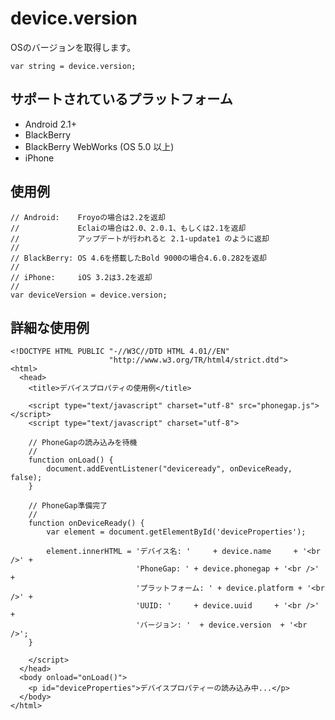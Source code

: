 device.version
==============

OSのバージョンを取得します。

    var string = device.version;

サポートされているプラットフォーム
-------------------

- Android 2.1+
- BlackBerry
- BlackBerry WebWorks (OS 5.0 以上)
- iPhone

使用例
-------------

    // Android:    Froyoの場合は2.2を返却
    //             Eclaiの場合は2.0、2.0.1、もしくは2.1を返却
    //             アップデートが行われると 2.1-update1 のように返却
    //
    // BlackBerry: OS 4.6を搭載したBold 9000の場合4.6.0.282を返却
    //
    // iPhone:     iOS 3.2は3.2を返却
    //
    var deviceVersion = device.version;

詳細な使用例
------------

    <!DOCTYPE HTML PUBLIC "-//W3C//DTD HTML 4.01//EN"
                          "http://www.w3.org/TR/html4/strict.dtd">
    <html>
      <head>
        <title>デバイスプロパティの使用例</title>

        <script type="text/javascript" charset="utf-8" src="phonegap.js"></script>
        <script type="text/javascript" charset="utf-8">

        // PhoneGapの読み込みを待機
        //
        function onLoad() {
            document.addEventListener("deviceready", onDeviceReady, false);
        }

        // PhoneGap準備完了
        //
        function onDeviceReady() {
            var element = document.getElementById('deviceProperties');
        
            element.innerHTML = 'デバイス名: '     + device.name     + '<br />' + 
                                'PhoneGap: ' + device.phonegap + '<br />' + 
                                'プラットフォーム: ' + device.platform + '<br />' + 
                                'UUID: '     + device.uuid     + '<br />' + 
                                'バージョン: '  + device.version  + '<br />';
        }

        </script>
      </head>
      <body onload="onLoad()">
        <p id="deviceProperties">デバイスプロパティーの読み込み中...</p>
      </body>
    </html>